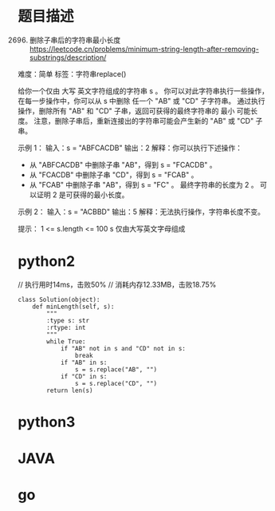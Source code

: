 # 题目描述

2696. 删除子串后的字符串最小长度  
https://leetcode.cn/problems/minimum-string-length-after-removing-substrings/description/  

难度：简单
标签：字符串replace()

给你一个仅由 大写 英文字符组成的字符串 s 。
你可以对此字符串执行一些操作，在每一步操作中，你可以从 s 中删除 任一个 "AB" 或 "CD" 子字符串。
通过执行操作，删除所有 "AB" 和 "CD" 子串，返回可获得的最终字符串的 最小 可能长度。
注意，删除子串后，重新连接出的字符串可能会产生新的 "AB" 或 "CD" 子串。

示例 1：
输入：s = "ABFCACDB"
输出：2
解释：你可以执行下述操作：
- 从 "ABFCACDB" 中删除子串 "AB"，得到 s = "FCACDB" 。
- 从 "FCACDB" 中删除子串 "CD"，得到 s = "FCAB" 。
- 从 "FCAB" 中删除子串 "AB"，得到 s = "FC" 。
最终字符串的长度为 2 。
可以证明 2 是可获得的最小长度。

示例 2：
输入：s = "ACBBD"
输出：5
解释：无法执行操作，字符串长度不变。

提示：
1 <= s.length <= 100
s 仅由大写英文字母组成

# python2

// 执行用时14ms，击败50%
// 消耗内存12.33MB，击败18.75%
```
class Solution(object):
    def minLength(self, s):
        """
        :type s: str
        :rtype: int
        """
        while True:
            if "AB" not in s and "CD" not in s:
                break
            if "AB" in s:
                s = s.replace("AB", "")
            if "CD" in s:
                s = s.replace("CD", "")
        return len(s)
```

# python3 

# JAVA

# go
